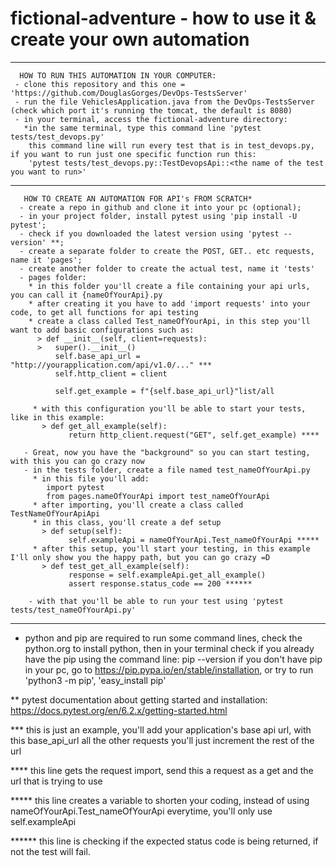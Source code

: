 # fictional-adventure - how to use it & create your own automation

-------------------------------------------------

      HOW TO RUN THIS AUTOMATION IN YOUR COMPUTER:
     - clone this repository and this one = 'https://github.com/DouglasGorges/DevOps-TestsServer'
     - run the file VehiclesApplication.java from the DevOps-TestsServer (check which port it's running the tomcat, the default is 8080)
     - in your terminal, access the fictional-adventure directory:
       *in the same terminal, type this command line 'pytest tests/test_devops.py'
        this command line will run every test that is in test_devops.py, if you want to run just one specific function run this:
        'pytest tests/test_devops.py::TestDevopsApi::<the name of the test you want to run>'


--------------------------------------------------

       HOW TO CREATE AN AUTOMATION FOR API's FROM SCRATCH*
      - create a repo in github and clone it into your pc (optional);
      - in your project folder, install pytest using 'pip install -U pytest';
      - check if you downloaded the latest version using 'pytest --version' **;
      - create a separate folder to create the POST, GET.. etc requests, name it 'pages';
      - create another folder to create the actual test, name it 'tests'
      - pages folder:
        * in this folder you'll create a file containing your api urls, you can call it {nameOfYourApi}.py
        * after creating it you have to add 'import requests' into your code, to get all functions for api testing
        * create a class called Test_nameOfYourApi, in this step you'll want to add basic configurations such as:
          > def __init__(self, client=requests):
          >   super().__init__()
              self.base_api_url = "http://yourapplication.com/api/v1.0/..." ***
              self.http_client = client
              
              self.get_example = f"{self.base_api_url}"list/all
         
         * with this configuration you'll be able to start your tests, like in this example:
           > def get_all_example(self):
                 return http_client.request("GET", self.get_example) ****
         
       - Great, now you have the "background" so you can start testing, with this you can go crazy now
       - in the tests folder, create a file named test_nameOfYourApi.py
         * in this file you'll add: 
            import pytest
            from pages.nameOfYourApi import test_nameOfYourApi
         * after importing, you'll create a class called TestNameOfYourApiApi
         * in this class, you'll create a def setup
           > def setup(self):
                 self.exampleApi = nameOfYourApi.Test_nameOfYourApi *****
         * after this setup, you'll start your testing, in this example I'll only show you the happy path, but you can go crazy =D
           > def test_get_all_example(self):
                 response = self.exampleApi.get_all_example()
                 assert response.status_code == 200 ******
      
        - with that you'll be able to run your test using 'pytest tests/test_nameOfYourApi.py'
        
------------------------------------------------------------------------------------------------------------------------------------------
        
* python and pip are required to run some command lines, check the python.org to install python, then in your terminal check if you already have the pip using the command line: pip --version
if you don't have pip in your pc, go to https://pip.pypa.io/en/stable/installation, or try to run 'python3 -m pip', 'easy_install pip'
  
** pytest documentation about getting started and installation: https://docs.pytest.org/en/6.2.x/getting-started.html

*** this is just an example, you'll add your application's base api url, with this base_api_url all the other requests you'll just increment the rest of the url 

**** this line gets the request import, send this a request as a get and the url that is trying to use 

***** this line creates a variable to shorten your coding, instead of using nameOfYourApi.Test_nameOfYourApi everytime, you'll only use self.exampleApi

****** this line is checking if the expected status code is being returned, if not the test will fail.
